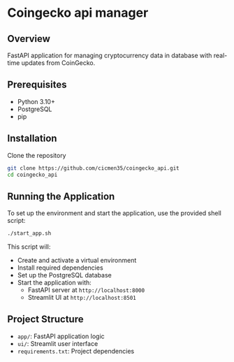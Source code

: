 # Coingecko api manager

## Overview
FastAPI application for managing cryptocurrency data in database with real-time updates from CoinGecko.

## Prerequisites
- Python 3.10+
- PostgreSQL
- pip

## Installation
Clone the repository
```bash
git clone https://github.com/cicmen35/coingecko_api.git
cd coingecko_api
```

## Running the Application
To set up the environment and start the application, use the provided shell script:
```bash
./start_app.sh
```

This script will:
- Create and activate a virtual environment
- Install required dependencies
- Set up the PostgreSQL database
- Start the application with:
  - FastAPI server at `http://localhost:8000`
  - Streamlit UI at `http://localhost:8501`

## Project Structure
- `app/`: FastAPI application logic
- `ui/`: Streamlit user interface
- `requirements.txt`: Project dependencies
